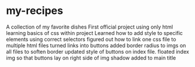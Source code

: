 # my-recipes
A collection of my favorite dishes
First official project using only html
learning basics of css within project
Learned how to add style to specific elements using correct selectors 
figured out how to link one css file to multiple html files
turned links into buttons
added border radius to imgs on all files to soften border
updated style of buttons on index file. 
floated index img so that buttons lay on right side of img
shadow added to main title
